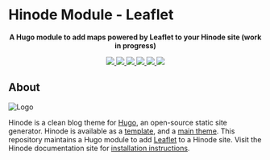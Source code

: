 # Hinode Module - Leaflet

<!-- Tagline -->
<p align="center">
    <b>A Hugo module to add maps powered by Leaflet to your Hinode site (work in progress)</b>
    <br />
</p>

<!-- Badges -->
<p align="center">
    <a href="https://gohugo.io" alt="Hugo website">
        <img src="https://img.shields.io/badge/generator-hugo-brightgreen">
    </a>
    <a href="https://gethinode.com" alt="Hinode theme">
        <img src="https://img.shields.io/badge/theme-hinode-blue">
    </a>
    <a href="https://github.com/gethinode/mod-leaflet/commits/main" alt="Last commit">
        <img src="https://img.shields.io/github/last-commit/gethinode/mod-leaflet.svg">
    </a>
    <a href="https://github.com/gethinode/mod-leaflet/issues" alt="Issues">
        <img src="https://img.shields.io/github/issues/gethinode/mod-leaflet.svg">
    </a>
    <a href="https://github.com/gethinode/mod-leaflet/pulls" alt="Pulls">
        <img src="https://img.shields.io/github/issues-pr-raw/gethinode/mod-leaflet.svg">
    </a>
    <a href="https://github.com/gethinode/mod-leaflet/blob/main/LICENSE" alt="License">
        <img src="https://img.shields.io/github/license/gethinode/mod-leaflet">
    </a>
</p>

## About

![Logo](https://raw.githubusercontent.com/gethinode/hinode/main/static/img/logo.png)

Hinode is a clean blog theme for [Hugo][hugo], an open-source static site generator. Hinode is available as a [template][repository_template], and a [main theme][repository]. This repository maintains a Hugo module to add [Leaflet][leaflet] to a Hinode site. Visit the Hinode documentation site for [installation instructions][hinode_docs].

<!-- MARKDOWN PUBLIC LINKS -->
[hugo]: https://gohugo.io

<!-- MARKDOWN MAINTAINED LINKS -->
<!-- TODO: add blog link
[blog]: https://markdumay.com
-->

[hinode_docs]: https://gethinode.com
[leaflet]: https://leafletjs.com
[repository]: https://github.com/gethinode/hinode.git
[repository_template]: https://github.com/gethinode/template.git
